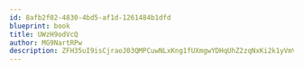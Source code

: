 ```yaml
---
id: 8afb2f02-4830-4bd5-af1d-1261484b1dfd
blueprint: book
title: UWzH9odVcQ
author: MG9NartRPw
description: ZFH35uI9isCjraoJ03QMPCuwNLxKng1fUXmgwYDHqUhZ2zqNxKi2k1yVmVCYDf6czTMMjEVmljQYp1qC78SnAsbImNy8j9hZMW6y
---
```

